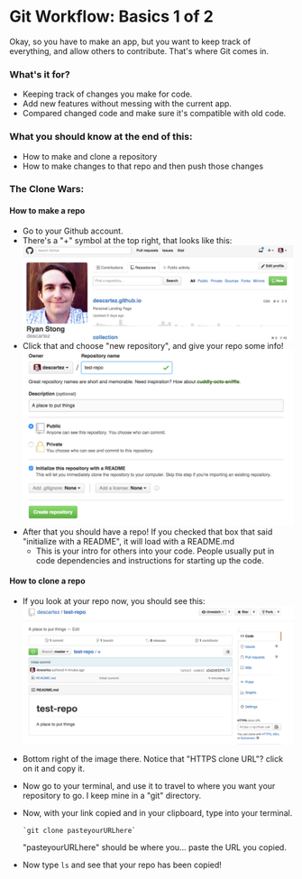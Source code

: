 # Git Workflow: Basics 1 of 2
Okay, so you have to make an app, but you want to keep track of everything, and allow others to contribute. That's where Git comes in.

### What's it for?
- Keeping track of changes you make for code.
- Add new features without messing with the current app.
- Compared changed code and make sure it's compatible with old code.

### What you should know at the end of this:
- How to make and clone a repository
- How to make changes to that repo and then push those changes

### The Clone Wars:
#### How to make a repo
- Go to your Github account.
- There's a "+" symbol at the top right, that looks like this:
![001](../images/github_lesson_001.png)
- Click that and choose "new repository", and give your repo some info!
![002](../images/github_lesson_002.png)
- After that you should have a repo! If you checked that box that said "initialize with a README", it will load with a README.md
  - This is your intro for others into your code. People usually put in code dependencies and instructions for starting up the code.

#### How to clone a repo
- If you look at your repo now, you should see this:
![003](../images/github_lesson_003.png)
- Bottom right of the image there. Notice that "HTTPS clone URL"? click on it and copy it.
- Now go to your terminal, and use it to travel to where you want your repository to go. I keep mine in a "git" directory.
- Now, with your link copied and in your clipboard, type into your terminal.

      `git clone pasteyourURLhere`

  "pasteyourURLhere" should be where you... paste the URL you copied.
- Now type `ls` and see that your repo has been copied!

